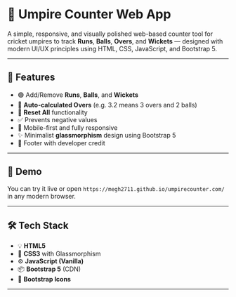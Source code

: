 # 🏏 Umpire Counter Web App

A simple, responsive, and visually polished web-based counter tool for cricket umpires to track **Runs**, **Balls**, **Overs**, and **Wickets** — designed with modern UI/UX principles using HTML, CSS, JavaScript, and Bootstrap 5.

---

## 📌 Features

- 🟢 Add/Remove **Runs**, **Balls**, and **Wickets**
- 🔁 **Auto-calculated Overs** (e.g. 3.2 means 3 overs and 2 balls)
- 🔄 **Reset All** functionality
- ✅ Prevents negative values
- 🎯 Mobile-first and fully responsive
- ✨ Minimalist **glassmorphism** design using Bootstrap 5
- 🙌 Footer with developer credit

---

## 🚀 Demo

You can try it live or open `https://megh2711.github.io/umpirecounter.com/` in any modern browser.

---

## 🛠 Tech Stack

- 💡 **HTML5**
- 🎨 **CSS3** with Glassmorphism
- ⚙️ **JavaScript (Vanilla)**
- 📦 **Bootstrap 5** (CDN)
- 🧩 **Bootstrap Icons**

---
